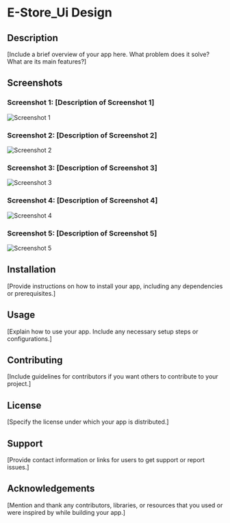 # E-Store_Ui Design

## Description
[Include a brief overview of your app here. What problem does it solve? What are its main features?]

## Screenshots

### Screenshot 1: [Description of Screenshot 1]
![Screenshot 1](screenshot/1.png)

### Screenshot 2: [Description of Screenshot 2]
![Screenshot 2](screenshot/2.png)

### Screenshot 3: [Description of Screenshot 3]
![Screenshot 3](screenshot/3.png)

### Screenshot 4: [Description of Screenshot 4]
![Screenshot 4](screenshot/4.png)

### Screenshot 5: [Description of Screenshot 5]
![Screenshot 5](screenshot/5.png)

## Installation
[Provide instructions on how to install your app, including any dependencies or prerequisites.]

## Usage
[Explain how to use your app. Include any necessary setup steps or configurations.]

## Contributing
[Include guidelines for contributors if you want others to contribute to your project.]

## License
[Specify the license under which your app is distributed.]

## Support
[Provide contact information or links for users to get support or report issues.]

## Acknowledgements
[Mention and thank any contributors, libraries, or resources that you used or were inspired by while building your app.]
